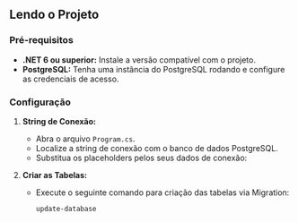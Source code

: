 ## Lendo o Projeto

### Pré-requisitos
* **.NET 6 ou superior:** Instale a versão compatível com o projeto.
* **PostgreSQL:** Tenha uma instância do PostgreSQL rodando e configure as credenciais de acesso.

### Configuração
1. **String de Conexão:**
   * Abra o arquivo `Program.cs`.
   * Localize a string de conexão com o banco de dados PostgreSQL.
   * Substitua os placeholders pelos seus dados de conexão:

2. **Criar as Tabelas:**
   * Execute o seguinte comando para criação das tabelas via Migration:
     ```bash
     update-database
     ```
